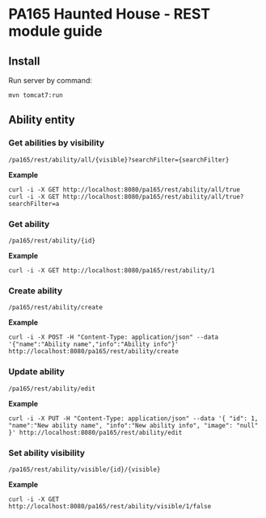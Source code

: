# PA165 Haunted House - REST module guide

## Install

Run server by command:

```
mvn tomcat7:run
```

## Ability entity

### Get abilities by visibility

```
/pa165/rest/ability/all/{visible}?searchFilter={searchFilter}
```

**Example**

```
curl -i -X GET http://localhost:8080/pa165/rest/ability/all/true
curl -i -X GET http://localhost:8080/pa165/rest/ability/all/true?searchFilter=a
```

### Get ability

```
/pa165/rest/ability/{id}
```

**Example**

```
curl -i -X GET http://localhost:8080/pa165/rest/ability/1
```

### Create ability

```
/pa165/rest/ability/create
```

**Example**

```
curl -i -X POST -H "Content-Type: application/json" --data '{"name":"Ability name","info":"Ability info"}' http://localhost:8080/pa165/rest/ability/create
```

### Update ability

```
/pa165/rest/ability/edit
```

**Example**

```
curl -i -X PUT -H "Content-Type: application/json" --data '{ "id": 1, "name":"New ability name", "info":"New ability info", "image": "null" }' http://localhost:8080/pa165/rest/ability/edit
```

### Set ability visibility

```
/pa165/rest/ability/visible/{id}/{visible}
```

**Example**

```
curl -i -X GET http://localhost:8080/pa165/rest/ability/visible/1/false
```
